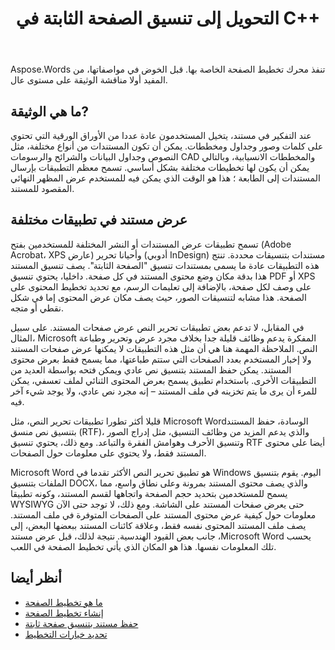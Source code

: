 ﻿---
title: التحويل إلى تنسيق الصفحة الثابتة في C++
second_title: Aspose.Words ل C++
articleTitle: التحويل إلى تنسيق الصفحة الثابتة
linktitle: التحويل إلى تنسيق الصفحة الثابتة
description: "حفظ المستندات إلى PDF, XPS, HTML, XAML, PostScript, و PCL التنسيقات."
type: docs
weight: 10
url: /ar/cpp/converting-to-fixed-page-format/
---

Aspose.Words تنفذ محرك تخطيط الصفحة الخاصة بها. قبل الخوض في مواصفاتها، من المفيد أولا مناقشة الوثيقة على مستوى عال.

## ما هي الوثيقة?

عند التفكير في مستند، يتخيل المستخدمون عادة عددا من الأوراق الورقية التي تحتوي على كلمات وصور وجداول ومخططات. يمكن أن تكون المستندات من أنواع مختلفة، مثل النصوص وجداول البيانات والشرائح والرسومات CAD والمخططات الانسيابية، وبالتالي يمكن أن يكون لها تخطيطات مختلفة بشكل أساسي. تسمح معظم التطبيقات بإرسال المستندات إلى الطابعة ؛ هذا هو الوقت الذي يمكن فيه للمستخدم عرض المظهر النهائي المقصود للمستند.

## عرض مستند في تطبيقات مختلفة

تسمح تطبيقات عرض المستندات أو النشر المختلفة للمستخدمين بفتح (Adobe Acrobat، XPS عارض) وأحيانا تحرير (أدوبي InDesign) مستندات بتنسيقات محددة. تنتج هذه التطبيقات عادة ما يسمى بمستندات تنسيق "الصفحة الثابتة". يصف تنسيق المستند هذا بدقة مكان وضع محتوى المستند في كل صفحة. داخليا، يحتوي تنسيق PDF أو XPS على وصف لكل صفحة، بالإضافة إلى تعليمات الرسم، مع تحديد تخطيط المحتوى على الصفحة. هذا مشابه لتنسيقات الصور، حيث يصف مكان عرض المحتوى إما في شكل نقطي أو متجه.

في المقابل، لا تدعم بعض تطبيقات تحرير النص عرض صفحات المستند. على سبيل المثال، Microsoft المفكرة يدعم وظائف قليلة جدا بخلاف مجرد عرض وتحرير وطباعة النص. الملاحظة المهمة هنا هي أن مثل هذه التطبيقات لا يمكنها عرض صفحات المستند ولا إخبار المستخدم بعدد الصفحات التي ستتم طباعتها، مما يسمح فقط بعرض محتوى المستند. يمكن حفظ المستند بتنسيق نص عادي ويمكن فتحه بواسطة العديد من التطبيقات الأخرى. باستخدام تطبيق يسمح بعرض المحتوى الثنائي لملف تعسفي، يمكن للمرء أن يرى ما يتم تخزينه في ملف المستند – إنه مجرد نص عادي، ولا يوجد شيء آخر فيه.

قليلا أكثر تطورا تطبيقات تحرير النص، مثل Microsoft Wordالوسادة، حفظ المستند بتنسيق نص منسق (RTF)، والذي يدعم المزيد من وظائف التنسيق، مثل إدراج الصور وتنسيق الأحرف وهوامش الفقرة والتباعد. ومع ذلك، يحتوي تنسيق RTF أيضا على محتوى المستند فقط، ولا يحتوي على معلومات حول الصفحات.

Microsoft Word هو تطبيق تحرير النص الأكثر تقدما في Windows اليوم. يقوم بتنسيق الملفات بتنسيق DOCX، والذي يصف محتوى المستند بمرونة وعلى نطاق واسع، مما يسمح للمستخدمين بتحديد حجم الصفحة واتجاهها لقسم المستند، وكونه تطبيقا WYSIWYG حتى يعرض صفحات المستند على الشاشة. ومع ذلك، لا توجد حتى الآن معلومات حول كيفية عرض محتوى المستند على الصفحات المتوفرة في ملف المستند. يصف ملف المستند المحتوى نفسه فقط، وعلاقة كائنات المستند ببعضها البعض، إلى جانب بعض القيود الهندسية. نتيجة لذلك، قبل عرض مستند ،Microsoft Word يحسب تلك المعلومات نفسها. هذا هو المكان الذي يأتي تخطيط الصفحة في اللعب.

## أنظر أيضا

* [ما هو تخطيط الصفحة](/words/cpp/what-is-a-page-layout/)
* [إنشاء تخطيط الصفحة](/words/cpp/creating-a-page-layout/)
* [حفظ مستند بتنسيق صفحة ثابتة](/words/cpp/saving-a-document-to-fixed-page-format/)
* [تحديد خيارات التخطيط](/words/cpp/specify-layout-options/)